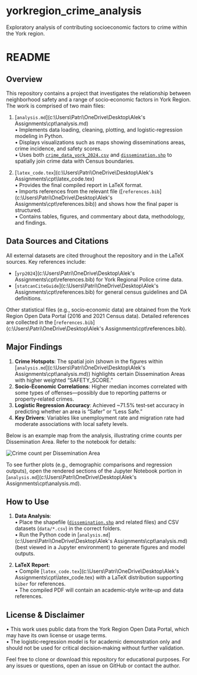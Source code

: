 # yorkregion_crime_analysis
Exploratory analysis of contributing socioeconomic factors to crime within the York region.
# README

## Overview
This repository contains a project that investigates the relationship between neighborhood safety and a range of socio‑economic factors in York Region. The work is comprised of two main files:

1. [`analysis.md`](c:\Users\Patri\OneDrive\Desktop\Alek's Assignments\cpt\analysis.md)  
   • Implements data loading, cleaning, plotting, and logistic‑regression modeling in Python.  
   • Displays visualizations such as maps showing disseminations areas, crime incidence, and safety scores.  
   • Uses both [`crime_data_york_2024.csv`](data/crime_data_york_2024.csv) and [`dissemination.shp`](dissemination.shp) to spatially join crime data with Census boundaries.

2. [`latex_code.tex`](c:\Users\Patri\OneDrive\Desktop\Alek's Assignments\cpt\latex_code.tex)  
   • Provides the final compiled report in LaTeX format.  
   • Imports references from the relevant file ([`references.bib`](c:\Users\Patri\OneDrive\Desktop\Alek's Assignments\cpt\references.bib)) and shows how the final paper is structured.  
   • Contains tables, figures, and commentary about data, methodology, and findings.

## Data Sources and Citations
All external datasets are cited throughout the repository and in the LaTeX sources. Key references include:
- [`yrp2024`](c:\Users\Patri\OneDrive\Desktop\Alek's Assignments\cpt\references.bib) for York Regional Police crime data.  
- [`statcanCiteGuide`](c:\Users\Patri\OneDrive\Desktop\Alek's Assignments\cpt\references.bib) for general census guidelines and DA definitions.

Other statistical files (e.g., socio‑economic data) are obtained from the York Region Open Data Portal (2016 and 2021 Census data). Detailed references are collected in the [`references.bib`](c:\Users\Patri\OneDrive\Desktop\Alek's Assignments\cpt\references.bib).

## Major Findings
1. **Crime Hotspots**: The spatial join (shown in the figures within [`analysis.md`](c:\Users\Patri\OneDrive\Desktop\Alek's Assignments\cpt\analysis.md)) highlights certain Dissemination Areas with higher weighted “SAFETY_SCORE.”  
2. **Socio‑Economic Correlations**: Higher median incomes correlated with some types of offenses—possibly due to reporting patterns or property‑related crimes.  
3. **Logistic Regression Accuracy**: Achieved ~71.5% test‑set accuracy in predicting whether an area is “Safer” or “Less Safe.”  
4. **Key Drivers**: Variables like unemployment rate and migration rate had moderate associations with local safety levels.

Below is an example map from the analysis, illustrating crime counts per Dissemination Area. Refer to the notebook for details:

![Crime count per Dissemination Area](analysis_files/analysis_10_5.png)

To see further plots (e.g., demographic comparisons and regression outputs), open the rendered sections of the Jupyter Notebook portion in [`analysis.md`](c:\Users\Patri\OneDrive\Desktop\Alek's Assignments\cpt\analysis.md).

## How to Use
1. **Data Analysis**:  
   • Place the shapefile ([`dissemination.shp`](dissemination.shp) and related files) and CSV datasets (`data/*.csv`) in the correct folders.  
   • Run the Python code in [`analysis.md`](c:\Users\Patri\OneDrive\Desktop\Alek's Assignments\cpt\analysis.md) (best viewed in a Jupyter environment) to generate figures and model outputs.

2. **LaTeX Report**:  
   • Compile [`latex_code.tex`](c:\Users\Patri\OneDrive\Desktop\Alek's Assignments\cpt\latex_code.tex) with a LaTeX distribution supporting `biber` for references.  
   • The compiled PDF will contain an academic‑style write‑up and data references.

## License & Disclaimer
• This work uses public data from the York Region Open Data Portal, which may have its own license or usage terms.  
• The logistic‑regression model is for academic demonstration only and should not be used for critical decision‑making without further validation.

Feel free to clone or download this repository for educational purposes. For any issues or questions, open an issue on GitHub or contact the author.
